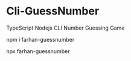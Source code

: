 # Cli-GuessNumber
 TypeScript Nodejs CLI Number Guessing Game

npm i farhan-guessnumber

npx farhan-guessnumber
